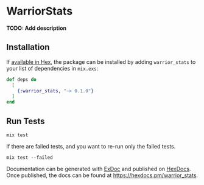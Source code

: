 # WarriorStats

**TODO: Add description**

## Installation

If [available in Hex](https://hex.pm/docs/publish), the package can be installed
by adding `warrior_stats` to your list of dependencies in `mix.exs`:

```elixir
def deps do
  [
    {:warrior_stats, "~> 0.1.0"}
  ]
end
```

## Run Tests

`mix test`

If there are failed tests, and you want to re-run only the failed tests.

`mix test --failed`

Documentation can be generated with [ExDoc](https://github.com/elixir-lang/ex_doc)
and published on [HexDocs](https://hexdocs.pm). Once published, the docs can
be found at <https://hexdocs.pm/warrior_stats>.

